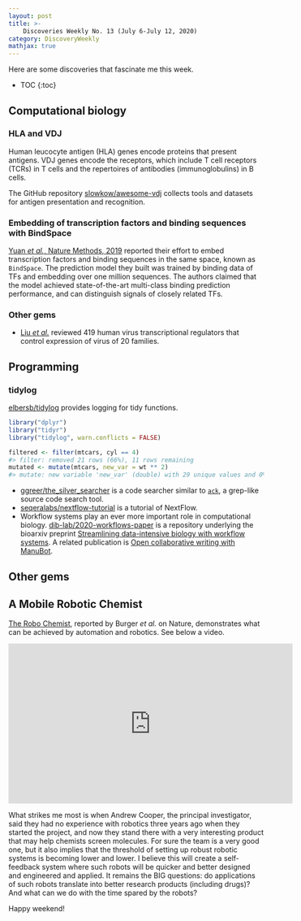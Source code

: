 ```yaml
---
layout: post
title: >-
    Discoveries Weekly No. 13 (July 6-July 12, 2020)
category: DiscoveryWeekly
mathjax: true
---
```


Here are some discoveries that fascinate me this week.

* TOC
{:toc}

## Computational biology

### HLA and VDJ

Human leucocyte antigen (HLA) genes encode proteins that present antigens. VDJ
genes encode the receptors, which include T cell receptors (TCRs) in T cells and
the repertoires of antibodies (immunoglobulins) in B cells.

The GitHub repository
[slowkow/awesome-vdj](https://github.com/slowkow/awesome-vdj) collects tools and
datasets for antigen presentation and recognition.

### Embedding of transcription factors and binding sequences with BindSpace

[Yuan *et al.*, Nature Methods,
2019](https://www.nature.com/articles/s41592-019-0511-y) reported their effort
to embed transcription factors and binding sequences in the same space, known as
`BindSpace`. The prediction model they built was trained by binding data of TFs
and embedding over one million sequences. The authors claimed that the model
achieved state-of-the-art multi-class binding prediction performance, and can
distinguish signals of closely related TFs.

### Other gems

* [Liu *et al.*](https://www.cell.com/cell/fulltext/S0092-8674(20)30755-8)
    reviewed 419 human virus transcriptional regulators that control expression
    of virus of 20 families.

## Programming

### tidylog

[elbersb/tidylog](https://github.com/elbersb/tidylog) provides logging for tidy
functions.

```R
library("dplyr")
library("tidyr")
library("tidylog", warn.conflicts = FALSE)

filtered <- filter(mtcars, cyl == 4)
#> filter: removed 21 rows (66%), 11 rows remaining
mutated <- mutate(mtcars, new_var = wt ** 2)
#> mutate: new variable 'new_var' (double) with 29 unique values and 0% NA
```

* [ggreer/the_silver_searcher](https://github.com/ggreer/the_silver_searcher) is
a code searcher similar to [`ack`](https://beyondgrep.com/), a grep-like source
code search tool.
* [seqeralabs/nextflow-tutorial](https://github.com/seqeralabs/nextflow-tutorial)
is a tutorial of NextFlow.
*  Workflow
systems play an ever more important role in computational biology.
[dib-lab/2020-workflows-paper](https://github.com/dib-lab/2020-workflows-paper)
is a repository underlying the bioarxiv preprint [Streamlining data-intensive
biology with workflow
systems](https://www.biorxiv.org/content/10.1101/2020.06.30.178673v1). A related
publication is [Open collaborative writing with
ManuBot](https://greenelab.github.io/meta-review/).

## Other gems

## A Mobile Robotic Chemist

[The Robo Chemist](https://www.nature.com/articles/s41586-020-2442-2), reported
by Burger *et al.* on Nature, demonstrates what can be achieved by automation
and robotics. See below a video.

<iframe width="560" height="315" src="https://www.youtube.com/embed/dRT3tepdMyI"
frameborder="0" allow="accelerometer; autoplay; encrypted-media; gyroscope;
picture-in-picture" allowfullscreen></iframe>

What strikes me most is when Andrew Cooper, the principal investigator, said
they had no experience with robotics three years ago when they started the
project, and now they stand there with a very interesting product that may help
chemists screen molecules. For sure the team is a very good one, but it also
implies that the threshold of setting up robust robotic systems is becoming
lower and lower. I believe this will create a self-feedback system where such
robots will be quicker and better designed and engineered and applied. It
remains the BIG questions: do applications of such robots translate into better
research products (including drugs)? And what can we do with the time spared by
the robots?

Happy weekend!
